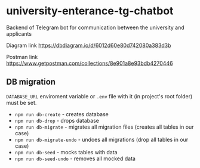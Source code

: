 # university-enterance-tg-chatbot
Backend of Telegram bot for communication between the university and applicants


Diagram link
https://dbdiagram.io/d/6012d60e80d742080a383d3b

Postman link 
https://www.getpostman.com/collections/8e901a8e93bdb4270446


## DB migration
```DATABASE_URL``` enviroment variable or ```.env``` file with it (in project's root folder)  must be set.

* ```npm run db-create``` - creates database
* ```npm run db-drop``` - drops database
* ```npm run db-migrate``` - migrates all migration files (creates all tables in our case)
* ```npm run db-migrate-undo``` - undoes all migrations (drop all tables in our case)
* ```npm run db-seed``` - mocks tables with data
* ```npm run db-seed-undo``` - removes all mocked data